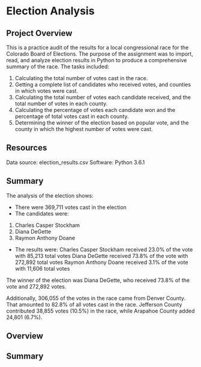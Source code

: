 # Election Analysis

## Project Overview
This is a practice audit of the results for a local congressional race for the Colorado Board of Elections. The purpose of the assignment
was to import, read, and analyze election results in Python to produce a comprehensive summary of the race. The tasks included:

1. Calculating the total number of votes cast in the race.
2. Getting a complete list of candidates who received votes, and counties in which votes were cast.
3. Calculating the total number of votes each candidate received, and the total number of votes in each county.
4. Calculating the percentage of votes each candidate won and the percentage of total votes cast in each county.
5. Determining the winner of the election based on popular vote, and the county in which the highest number of votes were cast.

## Resources
Data source: election_results.csv
Software: Python 3.6.1

## Summary
The analysis of the election shows:
- There were 369,711 votes cast in the election
- The candidates were:
1. Charles Casper Stockham
2. Diana DeGette
3. Raymon Anthony Doane
- The results were:
Charles Casper Stockham received 23.0% of the vote with 85,213 total votes
Diana DeGette received 73.8% of the vote with 272,892 total votes
Raymon Anthony Doane received 3.1% of the vote with 11,606 total votes

The winner of the election was Diana DeGette, who received 73.8% of the vote and 272,892 votes.

Additionally, 306,055 of the votes in the race came from Denver County. That amounted to 82.8% of all votes cast in the race.
Jefferson County contributed 38,855 votes (10.5%) in the race, while Arapahoe County added 24,801 (6.7%).

## Overview

## Summary
